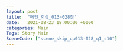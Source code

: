 ```yaml
---
layout: post
title:  "메인_회상_013~028장"
date:   2021-08-23 18:00:00 +0000
categories: Main
Tags: Story Main
SceneCode: ["scene_skip_cp013-028_q1_s10"]
---
```

